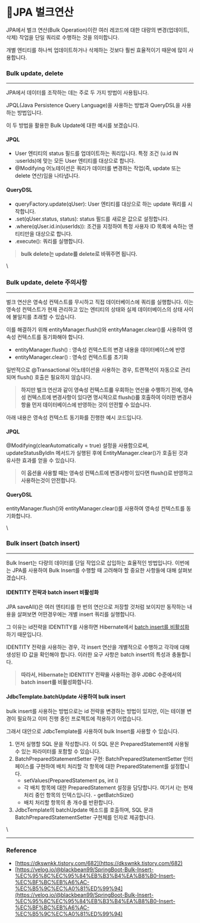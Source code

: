 # JPA 벌크연산

JPA에서 벌크 연산(Bulk Operation)이란 여러 레코드에 대한 대량의 변경(업데이트, 삭제) 작업을 단일 쿼리로 수행하는 것을 의미합니다.

개별 엔티티를 하나씩 업데이트하거나 삭제하는 것보다 훨씬 효율적이기 때문에 많이 사용합니다.

### Bulk update, delete <a href="#bulk-update-delete" id="bulk-update-delete"></a>

***

JPA에서 데이터를 조작하는 데는 주로 두 가지 방법이 사용됩니다.

JPQL(Java Persistence Query Language)을 사용하는 방법과 QueryDSL을 사용하는 방법입니다.

이 두 방법을 활용한 Bulk Update에 대한 예시를 보겠습니다.

#### JPQL <a href="#jpql" id="jpql"></a>

* User 엔티티의 status 필드를 업데이트하는 쿼리입니다. 특정 조건 (u.id IN :userIds)에 맞는 모든 User 엔티티를 대상으로 합니다.
* @Modifying 어노테이션은 쿼리가 데이터를 변경하는 작업(즉, update 또는 delete 연산)임을 나타냅니다.

#### QueryDSL <a href="#querydsl" id="querydsl"></a>

* queryFactory.update(qUser): User 엔티티를 대상으로 하는 update 쿼리를 시작합니다.
* .set(qUser.status, status): status 필드를 새로운 값으로 설정합니다.
* .where(qUser.id.in(userIds)): 조건을 지정하여 특정 사용자 ID 목록에 속하는 엔티티만을 대상으로 합니다.
* .execute(): 쿼리를 실행합니다.

> **bulk delete는 update를 delete로 바꿔주면 됩니다.**

\


### Bulk update, delete 주의사항 <a href="#bulk-update-delete" id="bulk-update-delete"></a>

***

벌크 연산은 영속성 컨텍스트를 무시하고 직접 데이터베이스에 쿼리를 실행합니다. 이는 영속성 컨텍스트가 현재 관리하고 있는 엔티티의 상태와 실제 데이터베이스의 상태 사이에 불일치를 초래할 수 있습니다.

이를 해결하기 위해 entityManager.flush()와 entityManager.clear()를 사용하여 영속성 컨텍스트를 동기화해야 합니다.

* entityManager.flush() : 영속성 컨텍스트의 변경 내용을 데이터베이스에 반영
* entityManager.clear() : 영속성 컨텍스트를 초기화

일반적으로 @Transactional 어노테이션을 사용하는 경우, 트랜잭션이 자동으로 관리되며 flush() 호출은 필요하지 않습니다.

> **하지만 벌크 연산과 같이 영속성 컨텍스트를 우회하는 연산을 수행하기 전에, 영속성 컨텍스트에 변경사항이 있다면 명시적으로 flush()를 호출하여 이러한 변경사항을 먼저 데이터베이스에 반영하는 것이 안전할 수 있습니다.**

아래 내용은 영속성 컨텍스트 동기화를 진행한 예시 코드입니다.

#### JPQL <a href="#jpql-1" id="jpql-1"></a>

@Modifying(clearAutomatically = true) 설정을 사용함으로써, updateStatusByIdIn 메서드가 실행된 후에 EntityManager.clear()가 호출된 것과 유사한 효과를 얻을 수 있습니다.

> **이 옵션을 사용할 때는 영속성 컨텍스트에 변경사항이 있다면 flush()로 반영하고 사용하는것이 안전합니다.**

#### QueryDSL <a href="#querydsl-1" id="querydsl-1"></a>

entityManager.flush()와 entityManager.clear()를 사용하여 영속성 컨텍스트를 동기화합니다.

\


### Bulk insert (batch insert) <a href="#bulk-insert-batch-insert" id="bulk-insert-batch-insert"></a>

***

Bulk Insert는 다량의 데이터를 단일 작업으로 삽입하는 효율적인 방법입니다. 이번에는 JPA를 사용하여 Bulk Insert를 수행할 때 고려해야 할 중요한 사항들에 대해 살펴보겠습니다.

#### IDENTITY 전략과 batch insert 비활성화 <a href="#identity-batch-insert" id="identity-batch-insert"></a>

JPA saveAll()은 여러 엔티티를 한 번의 연산으로 저장할 것처럼 보이지만 동작하는 내용을 살펴보면 어떤경우에는 개별 insert 쿼리를 실행합니다.

그 이유는 id전략을 IDENTITY를 사용하면 Hibernate에서 [batch insert를 비활성화](https://www.baeldung.com/jpa-hibernate-batch-insert-update) 하기 때문입니다.

IDENTITY 전략을 사용하는 경우, 각 insert 연산을 개별적으로 수행하고 각각에 대해 생성된 ID 값을 확인해야 합니다. 이러한 요구 사항은 batch insert의 특성과 충돌합니다.

> **따라서, Hibernate는 IDENTITY 전략을 사용하는 경우 JDBC 수준에서의 batch insert를 비활성화합니다.**

#### JdbcTemplate.batchUpdate 사용하여 bulk insert <a href="#jdbctemplatebatchupdate-bulk-insert" id="jdbctemplatebatchupdate-bulk-insert"></a>

bulk insert를 사용하는 방법으로는 id 전략을 변경하는 방법이 있지만, 이는 테이블 변경이 필요하고 이미 진행 중인 프로젝트에 적용하기 어렵습니다.

그래서 대안으로 JdbcTemplate를 사용하여 bulk Insert를 사용할 수 있습니다.

1. 먼저 실행할 SQL 문을 작성합니다. 이 SQL 문은 PreparedStatement에 사용될 수 있는 파라미터를 포함할 수 있습니다.
2. BatchPreparedStatementSetter 구현: BatchPreparedStatementSetter 인터페이스를 구현하여 배치 처리할 각 항목에 대한 PreparedStatement를 설정합니다.
   * setValues(PreparedStatement ps, int i)
   * 각 배치 항목에 대한 PreparedStatement 설정을 담당합니다. 여기서 i는 현재 처리 중인 항목의 인덱스입니다. - getBatchSize()
   * 배치 처리할 항목의 총 개수를 반환합니다.
3. JdbcTemplate의 batchUpdate 메소드를 호출하며, SQL 문과 BatchPreparedStatementSetter 구현체를 인자로 제공합니다.

\


***

### Reference <a href="#reference" id="reference"></a>

* [https://dkswnkk.tistory.com/682](https://dkswnkk.tistory.com/682)
* [https://velog.io/@blackbean99/SpringBoot-Bulk-Insert-%EC%95%8C%EC%95%84%EB%B3%B4%EA%B8%B0-Insert-%EC%BF%BC%EB%A6%AC-%EC%B5%9C%EC%A0%81%ED%99%94](https://velog.io/@blackbean99/SpringBoot-Bulk-Insert-%EC%95%8C%EC%95%84%EB%B3%B4%EA%B8%B0-Insert-%EC%BF%BC%EB%A6%AC-%EC%B5%9C%EC%A0%81%ED%99%94)
